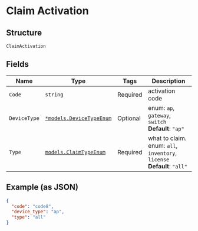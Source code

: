 
# Claim Activation

## Structure

`ClaimActivation`

## Fields

| Name | Type | Tags | Description |
|  --- | --- | --- | --- |
| `Code` | `string` | Required | activation code |
| `DeviceType` | [`*models.DeviceTypeEnum`](../../doc/models/device-type-enum.md) | Optional | enum: `ap`, `gateway`, `switch`<br>**Default**: `"ap"` |
| `Type` | [`models.ClaimTypeEnum`](../../doc/models/claim-type-enum.md) | Required | what to claim. enum: `all`, `inventory`, `license`<br>**Default**: `"all"` |

## Example (as JSON)

```json
{
  "code": "code8",
  "device_type": "ap",
  "type": "all"
}
```

